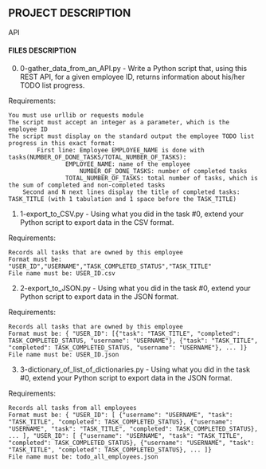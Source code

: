 ## PROJECT DESCRIPTION
API

#### FILES DESCRIPTION
0. 0-gather_data_from_an_API.py - Write a Python script that, using this REST API, for a given employee ID, returns information about his/her TODO list progress.

Requirements:

    You must use urllib or requests module
    The script must accept an integer as a parameter, which is the employee ID
    The script must display on the standard output the employee TODO list progress in this exact format:
            First line: Employee EMPLOYEE_NAME is done with tasks(NUMBER_OF_DONE_TASKS/TOTAL_NUMBER_OF_TASKS):
	                EMPLOYEE_NAME: name of the employee
                        NUMBER_OF_DONE_TASKS: number of completed tasks
	                TOTAL_NUMBER_OF_TASKS: total number of tasks, which is the sum of completed and non-completed tasks
	    Second and N next lines display the title of completed tasks: TASK_TITLE (with 1 tabulation and 1 space before the TASK_TITLE)
	
1. 1-export_to_CSV.py - Using what you did in the task #0, extend your Python script to export data in the CSV format.

Requirements:

    Records all tasks that are owned by this employee
    Format must be: "USER_ID","USERNAME","TASK_COMPLETED_STATUS","TASK_TITLE"
    File name must be: USER_ID.csv

2. 2-export_to_JSON.py - Using what you did in the task #0, extend your Python script to export data in the JSON format.

Requirements:

    Records all tasks that are owned by this employee
    Format must be: { "USER_ID": [{"task": "TASK_TITLE", "completed": TASK_COMPLETED_STATUS, "username": "USERNAME"}, {"task": "TASK_TITLE", "completed": TASK_COMPLETED_STATUS, "username": "USERNAME"}, ... ]}
    File name must be: USER_ID.json

3. 3-dictionary_of_list_of_dictionaries.py - Using what you did in the task #0, extend your Python script to export data in the JSON format.

Requirements:

    Records all tasks from all employees
    Format must be: { "USER_ID": [ {"username": "USERNAME", "task": "TASK_TITLE", "completed": TASK_COMPLETED_STATUS}, {"username": "USERNAME", "task": "TASK_TITLE", "completed": TASK_COMPLETED_STATUS}, ... ], "USER_ID": [ {"username": "USERNAME", "task": "TASK_TITLE", "completed": TASK_COMPLETED_STATUS}, {"username": "USERNAME", "task": "TASK_TITLE", "completed": TASK_COMPLETED_STATUS}, ... ]}
    File name must be: todo_all_employees.json
	    